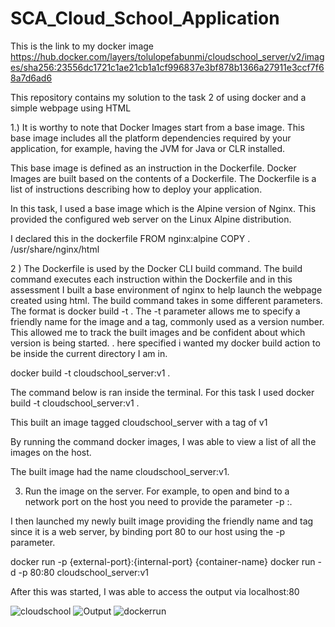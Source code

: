 # SCA_Cloud_School_Application
This is the link to my docker image
https://hub.docker.com/layers/tolulopefabunmi/cloudschool_server/v2/images/sha256:23556dc1721c1ae21cb1a1cf996837e3bf878b1366a27911e3ccf7f68a7d6ad6

This repository contains my solution to the task 2 of using docker and a simple webpage using HTML


1.) It is worthy to note that Docker Images start from a base image. This base image includes all the platform dependencies required by your application, for example, having the JVM for Java or CLR installed.

This base image is defined as an instruction in the Dockerfile. Docker Images are built based on the contents of a Dockerfile. The Dockerfile is a list of instructions describing how to deploy your application.

In this task, I used a base image which is the Alpine version of Nginx. This provided the configured web server on the Linux Alpine distribution.

I declared this in the dockerfile
FROM nginx:alpine
COPY . /usr/share/nginx/html

2 ) The Dockerfile is used by the Docker CLI build command. The build command executes each instruction within the Dockerfile and in this assessment I built a base environment of nginx to help launch the webpage created using html.
The build command takes in some different parameters. 
The format is docker build -t <build-directory>. 
The -t parameter allows me to specify a friendly name for the image and a tag, commonly used as a version number. This allowed me to track the built images and be confident about which version is being started.
. here specified i wanted my docker build action to be inside the current directory I am in.

 docker build -t cloudschool_server:v1 .


The command below is ran inside the terminal. For this task I used
docker build -t cloudschool_server:v1 .

This built an image tagged cloudschool_server with a tag of v1

By running the command docker images, I was able to view a list of all the images on the host.

The built image had the name cloudschool_server:v1.

3) Run the image on the server.
For example, to open and bind to a network port on the host you need to provide the parameter -p <host-port>:<container-port>.

I then launched my newly built image providing the friendly name and tag since it is a web server, by binding port 80 to our host using the -p parameter.

docker run -p {external-port}:{internal-port} {container-name}
docker run -d -p 80:80 cloudschool_server:v1

After this was started, I was able to access the output via localhost:80
 

![cloudschool](https://user-images.githubusercontent.com/70230223/161591873-07be3bb5-6378-4a39-a5ff-f885b2f4249e.PNG)
![Output](https://user-images.githubusercontent.com/70230223/161592010-a9dc1d9d-edaa-4490-89d0-5c6d4f25835f.PNG)
![dockerrun](https://user-images.githubusercontent.com/70230223/161592020-4e7a59bf-5bdf-48f6-af1d-70ec2c2d43bc.PNG)
